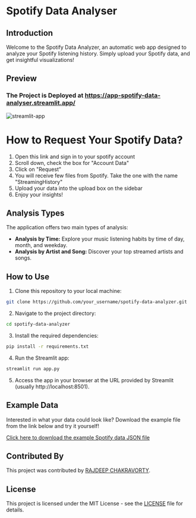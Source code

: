 # Spotify Data Analyser

## Introduction
Welcome to the Spotify Data Analyzer, an automatic web app designed to analyze your Spotify listening history. Simply upload your Spotify data, and get insightful visualizations!

## Preview
### The Project is Deployed at https://app-spotify-data-analyser.streamlit.app/
![streamlit-app](https://media.giphy.com/media/v1.Y2lkPTc5MGI3NjExamxxemMyZ3ZkamlocXF1dnI2dDd1dm5icXdiZ3R0MmluOXpibm43cyZlcD12MV9pbnRlcm5hbF9naWZfYnlfaWQmY3Q9Zw/7C2RFoPvX1mR2EFfmp/giphy.gif)


# How to Request Your Spotify Data?

1. Open this link and sign in to your spotify account
2. Scroll down, check the box for "Account Data"
3. Click on "Request"
4. You will receive few files from Spotify. Take the one with the name "StreamingHistory"
5. Upload your data into the upload box on the sidebar
6. Enjoy your insights!


## Analysis Types

The application offers two main types of analysis:

- **Analysis by Time:** Explore your music listening habits by time of day, month, and weekday.
- **Analysis by Artist and Song:** Discover your top streamed artists and songs.

## How to Use

1. Clone this repository to your local machine:

```bash
git clone https://github.com/your_username/spotify-data-analyzer.git
```

2. Navigate to the project directory:

```bash
cd spotify-data-analyzer
```

3. Install the required dependencies:

```bash
pip install -r requirements.txt
```

4. Run the Streamlit app:

```bash
streamlit run app.py
```

5. Access the app in your browser at the URL provided by Streamlit (usually http://localhost:8501).

## Example Data

Interested in what your data could look like? Download the example file from the link below and try it yourself!

<a href="https://raw.githubusercontent.com/RajDeep-Chakravorty/STREAMLIT-SPOTIFY-DATA-ANALYSER/main/spotify_data_example.json" download>Click here to download the example Spotify data JSON file</a>

## Contributed By

This project was contributed by [RAJDEEP CHAKRAVORTY](https://github.com/RajDeep-Chakravorty).

## License

This project is licensed under the MIT License - see the [LICENSE](https://github.com/RajDeep-Chakravorty/STREAMLIT-SPOTIFY-DATA-ANALYSER/blob/main/LICENSE) file for details.
